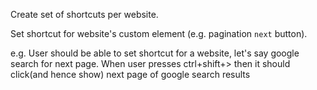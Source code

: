 Create set of shortcuts per website.

Set shortcut for website's custom element (e.g. pagination `next` button).


e.g. User should be able to set shortcut for a website, let's say google search for next page. When user presses ctrl+shift+> then it should click(and hence show) next page of google search results
